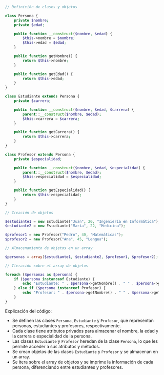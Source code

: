 ```php
// Definición de clases y objetos

class Persona {
    private $nombre;
    private $edad;

    public function __construct($nombre, $edad) {
        $this->nombre = $nombre;
        $this->edad = $edad;
    }

    public function getNombre() {
        return $this->nombre;
    }

    public function getEdad() {
        return $this->edad;
    }
}

class Estudiante extends Persona {
    private $carrera;

    public function __construct($nombre, $edad, $carrera) {
        parent::__construct($nombre, $edad);
        $this->carrera = $carrera;
    }

    public function getCarrera() {
        return $this->carrera;
    }
}

class Profesor extends Persona {
    private $especialidad;

    public function __construct($nombre, $edad, $especialidad) {
        parent::__construct($nombre, $edad);
        $this->especialidad = $especialidad;
    }

    public function getEspecialidad() {
        return $this->especialidad;
    }
}

// Creación de objetos

$estudiante1 = new Estudiante("Juan", 20, "Ingeniería en Informática");
$estudiante2 = new Estudiante("María", 22, "Medicina");

$profesor1 = new Profesor("Pedro", 40, "Matemáticas");
$profesor2 = new Profesor("Ana", 45, "Lengua");

// Almacenamiento de objetos en un array

$personas = array($estudiante1, $estudiante2, $profesor1, $profesor2);

// Iteración sobre el array de objetos

foreach ($personas as $persona) {
    if ($persona instanceof Estudiante) {
        echo "Estudiante: " . $persona->getNombre() . " " . $persona->getEdad() . " " . $persona->getCarrera() . "\n";
    } else if ($persona instanceof Profesor) {
        echo "Profesor: " . $persona->getNombre() . " " . $persona->getEdad() . " " . $persona->getEspecialidad() . "\n";
    }
}
```

Explicación del código:

* Se definen las clases `Persona`, `Estudiante` y `Profesor`, que representan personas, estudiantes y profesores, respectivamente.
* Cada clase tiene atributos privados para almacenar el nombre, la edad y la carrera o especialidad de la persona.
* Las clases `Estudiante` y `Profesor` heredan de la clase `Persona`, lo que les permite acceder a sus atributos y métodos.
* Se crean objetos de las clases `Estudiante` y `Profesor` y se almacenan en un array.
* Se itera sobre el array de objetos y se imprime la información de cada persona, diferenciando entre estudiantes y profesores.